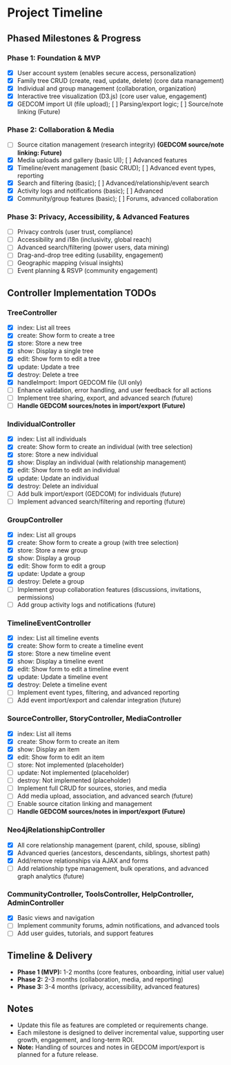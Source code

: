 # Project Timeline

## Phased Milestones & Progress

### Phase 1: Foundation & MVP
- [x] User account system (enables secure access, personalization)
- [x] Family tree CRUD (create, read, update, delete) (core data management)
- [x] Individual and group management (collaboration, organization)
- [x] Interactive tree visualization (D3.js) (core user value, engagement)
- [x] GEDCOM import UI (file upload); [ ] Parsing/export logic; [ ] Source/note linking (Future)

### Phase 2: Collaboration & Media
- [ ] Source citation management (research integrity) **(GEDCOM source/note linking: Future)**
- [x] Media uploads and gallery (basic UI); [ ] Advanced features
- [x] Timeline/event management (basic CRUD); [ ] Advanced event types, reporting
- [x] Search and filtering (basic); [ ] Advanced/relationship/event search
- [x] Activity logs and notifications (basic); [ ] Advanced
- [x] Community/group features (basic); [ ] Forums, advanced collaboration

### Phase 3: Privacy, Accessibility, & Advanced Features
- [ ] Privacy controls (user trust, compliance)
- [ ] Accessibility and i18n (inclusivity, global reach)
- [ ] Advanced search/filtering (power users, data mining)
- [ ] Drag-and-drop tree editing (usability, engagement)
- [ ] Geographic mapping (visual insights)
- [ ] Event planning & RSVP (community engagement)

## Controller Implementation TODOs

### TreeController
- [x] index: List all trees
- [x] create: Show form to create a tree
- [x] store: Store a new tree
- [x] show: Display a single tree
- [x] edit: Show form to edit a tree
- [x] update: Update a tree
- [x] destroy: Delete a tree
- [x] handleImport: Import GEDCOM file (UI only)
- [ ] Enhance validation, error handling, and user feedback for all actions
- [ ] Implement tree sharing, export, and advanced search (future)
- [ ] **Handle GEDCOM sources/notes in import/export (Future)**

### IndividualController
- [x] index: List all individuals
- [x] create: Show form to create an individual (with tree selection)
- [x] store: Store a new individual
- [x] show: Display an individual (with relationship management)
- [x] edit: Show form to edit an individual
- [x] update: Update an individual
- [x] destroy: Delete an individual
- [ ] Add bulk import/export (GEDCOM) for individuals (future)
- [ ] Implement advanced search/filtering and reporting (future)

### GroupController
- [x] index: List all groups
- [x] create: Show form to create a group (with tree selection)
- [x] store: Store a new group
- [x] show: Display a group
- [x] edit: Show form to edit a group
- [x] update: Update a group
- [x] destroy: Delete a group
- [ ] Implement group collaboration features (discussions, invitations, permissions)
- [ ] Add group activity logs and notifications (future)

### TimelineEventController
- [x] index: List all timeline events
- [x] create: Show form to create a timeline event
- [x] store: Store a new timeline event
- [x] show: Display a timeline event
- [x] edit: Show form to edit a timeline event
- [x] update: Update a timeline event
- [x] destroy: Delete a timeline event
- [ ] Implement event types, filtering, and advanced reporting
- [ ] Add event import/export and calendar integration (future)

### SourceController, StoryController, MediaController
- [x] index: List all items
- [x] create: Show form to create an item
- [x] show: Display an item
- [x] edit: Show form to edit an item
- [ ] store: Not implemented (placeholder)
- [ ] update: Not implemented (placeholder)
- [ ] destroy: Not implemented (placeholder)
- [ ] Implement full CRUD for sources, stories, and media
- [ ] Add media upload, association, and advanced search (future)
- [ ] Enable source citation linking and management
- [ ] **Handle GEDCOM sources/notes in import/export (Future)**

### Neo4jRelationshipController
- [x] All core relationship management (parent, child, spouse, sibling)
- [x] Advanced queries (ancestors, descendants, siblings, shortest path)
- [x] Add/remove relationships via AJAX and forms
- [ ] Add relationship type management, bulk operations, and advanced graph analytics (future)

### CommunityController, ToolsController, HelpController, AdminController
- [x] Basic views and navigation
- [ ] Implement community forums, admin notifications, and advanced tools
- [ ] Add user guides, tutorials, and support features

## Timeline & Delivery

- **Phase 1 (MVP):** 1-2 months (core features, onboarding, initial user value)
- **Phase 2:** 2-3 months (collaboration, media, and reporting)
- **Phase 3:** 3-4 months (privacy, accessibility, advanced features)

## Notes
- Update this file as features are completed or requirements change.
- Each milestone is designed to deliver incremental value, supporting user growth, engagement, and long-term ROI.
- **Note:** Handling of sources and notes in GEDCOM import/export is planned for a future release. 
